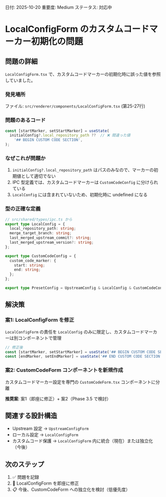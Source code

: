 日付: 2025-10-20
重要度: Medium
ステータス: 対応中

# LocalConfigForm のカスタムコードマーカー初期化の問題

## 問題の詳細

`LocalConfigForm.tsx` で、カスタムコードマーカーの初期化時に誤った値を参照していました。

### 発見場所

ファイル: `src/renderer/components/LocalConfigForm.tsx` (第25-27行)

### 問題のあるコード

```typescript
const [startMarker, setStartMarker] = useState(
  initialConfig?.local_repository_path ??  // ❌ 間違った値
    '## BEGIN CUSTOM CODE SECTION',
);
```

### なぜこれが問題か

1. `initialConfig?.local_repository_path` はパスのみなので、マーカーの初期値として適切でない
2. IPC 型定義では、カスタムコードマーカーは `CustomCodeConfig` に分けられている
3. `LocalConfig` には含まれていないため、初期化時に undefined になる

### 型の正確な定義

```typescript
// src/shared/types/ipc.ts から
export type LocalConfig = {
  local_repository_path: string;
  merge_target_branch: string;
  last_merged_upstream_commit?: string;
  last_merged_upstream_version?: string;
};

export type CustomCodeConfig = {
  custom_code_marker: {
    start: string;
    end: string;
  };
};

export type PresetConfig = UpstreamConfig & LocalConfig & CustomCodeConfig;
```

## 解決策

### 案1: LocalConfigForm を修正

`LocalConfigForm` の責任を `LocalConfig` のみに限定し、カスタムコードマーカーは別コンポーネントで管理

```typescript
// 修正後
const [startMarker, setStartMarker] = useState('## BEGIN CUSTOM CODE SECTION');
const [endMarker, setEndMarker] = useState('## END CUSTOM CODE SECTION');
```

### 案2: CustomCodeForm コンポーネントを新規作成

カスタムコードマーカー設定を専門の `CustomCodeForm.tsx` コンポーネントに分離

**推奨案**: 案1（即座に修正）+ 案2（Phase 3.5 で検討）

## 関連する設計構造

- Upstream 設定 → `UpstreamConfigForm`
- ローカル設定 → `LocalConfigForm`
- カスタムコード保護 → `LocalConfigForm` 内に統合（現在）または独立化（今後）

## 次のステップ

1. ✅ 問題を記録
2. 🔄 LocalConfigForm を即座に修正
3. 📋 今後、CustomCodeForm への独立化を検討（低優先度）
